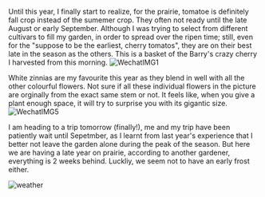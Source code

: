 Until this year, I finally start to realize, for the prairie, tomatoe is definitely fall crop instead of the sumemer crop. They often not ready until the late August or early September. Although I was trying to select from different cultivars to fill my garden, in order to spread over the ripen time; still, even for the "suppose to be the earliest, cherry tomatos", they are on their best late in the season as the others. This is a basket of the Barry's crazy cherry I harvested from this morning.
![WechatIMG1](https://user-images.githubusercontent.com/79727789/188210099-5076748b-a590-416c-b297-ef480f1830f4.jpg)


White zinnias are my favourite this year as they blend in well with all the other colourful flowers. Not sure if all these individual flowers in the picture are orginally from the exact same stem or not. It feels like, when you give a plant enough space, it will try to surprise you with its gigantic size. 
![WechatIMG5](https://user-images.githubusercontent.com/79727789/188252804-fa49d7c6-0c8b-4991-953b-36928adad71f.jpg)

I am heading to a trip tomorrow (finally!), me and my trip have been patiently wait until Sepetmber, as I learnt from last year's experience that I better not leave the garden alone during the peak of the season. But here we are having a late year on prairie, according to another gardener, everything is 2 weeks behind. Luckliy, we seem not to have an early frost either. 

![weather](https://user-images.githubusercontent.com/79727789/188253088-ff422cf9-f895-4960-bf01-9318fafff7a6.jpg)
